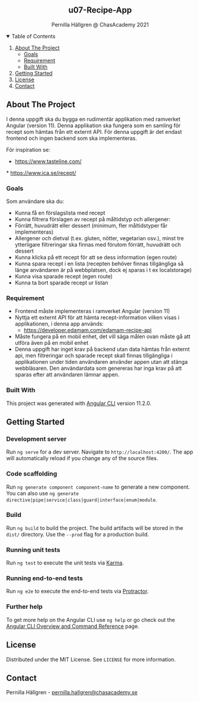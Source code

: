 
<!-- Project -->
<br />
<p align="center">
  <h2 align="center">u07-Recipe-App</h2>

  <p align="center">
    Pernilla Hällgren @ ChasAcademy 2021
  </p>
</p>

<!-- TABLE OF CONTENTS -->
<details open="open">
  <summary>Table of Contents</summary>
  <ol>
    <li>
      <a href="#about-the-project">About The Project</a>
       <ul>
        <li><a href="#goals">Goals</a></li>
      </ul>
       <ul>
        <li><a href="#requirement">Requirement</a></li>
      </ul>
      <ul>
        <li><a href="#built-with">Built With</a></li>
      </ul>
    </li>
    <li>
      <a href="#getting-started">Getting Started</a>
    </li>
    <li><a href="#license">License</a></li>
    <li><a href="#contact">Contact</a></li>
  </ol>
</details>

<!-- ABOUT THE PROJECT -->
## About The Project

I denna uppgift ska du bygga en rudimentär applikation med ramverket Angular (version 11). Denna applikation ska fungera som en samling för recept som hämtas från ett externt API. För denna uppgift är det endast frontend och ingen backend som ska implementeras.
 
För inspiration se:
* https://www.tasteline.com/

​* https://www.ica.se/recept/​

### Goals
Som användare ska du:

* Kunna få en förslagslista med recept
* Kunna filtrera förslagen av recept på måltidstyp och allergener:
* Förrätt, huvudrätt eller dessert (minimum, fler måltidstyper får implementeras)
* Allergener och dietval (t.ex. gluten, nötter, vegetarian osv.), minst tre ytterligare filtreringar ska finnas med förutom förrätt, huvudrätt och dessert  
* Kunna klicka på ett recept för att se dess information (egen route)
* Kunna spara recept i en lista (recepten behöver finnas tillgängliga så länge användaren är på webbplatsen, dock ej sparas i t ex localstorage)
* Kunna visa sparade recept (egen route)
* Kunna ta bort sparade recept ur listan

### Requirement

* Frontend måste implementeras i ramverket Angular (version 11)
* Nyttja ett externt API för att hämta recept-information vilken visas i applikationen, i denna app används:
    * https://developer.edamam.com/edamam-recipe-api
* Måste fungera på en mobil enhet, det vill säga målen ovan måste gå att utföra även på en mobil enhet
* Denna uppgift har inget krav på backend utan data hämtas från externt api, men  filtreringar och sparade recept skall finnas tillgängliga i applikationen under tiden användaren använder appen utan att stänga webbläsaren. Den användardata som genereras har inga krav på att sparas efter att användaren lämnar appen.

### Built With

This project was generated with [Angular CLI](https://github.com/angular/angular-cli) version 11.2.0.

<!-- GETTING STARTED -->
## Getting Started
### Development server

Run `ng serve` for a dev server. Navigate to `http://localhost:4200/`. The app will automatically reload if you change any of the source files.

### Code scaffolding

Run `ng generate component component-name` to generate a new component. You can also use `ng generate directive|pipe|service|class|guard|interface|enum|module`.

### Build

Run `ng build` to build the project. The build artifacts will be stored in the `dist/` directory. Use the `--prod` flag for a production build.

### Running unit tests

Run `ng test` to execute the unit tests via [Karma](https://karma-runner.github.io).

### Running end-to-end tests

Run `ng e2e` to execute the end-to-end tests via [Protractor](http://www.protractortest.org/).

### Further help

To get more help on the Angular CLI use `ng help` or go check out the [Angular CLI Overview and Command Reference](https://angular.io/cli) page.

<!-- LICENSE -->
## License

Distributed under the MIT License. See `LICENSE` for more information.

<!-- CONTACT -->
## Contact

Pernilla Hällgren - pernilla.hallgren@chasacademy.se